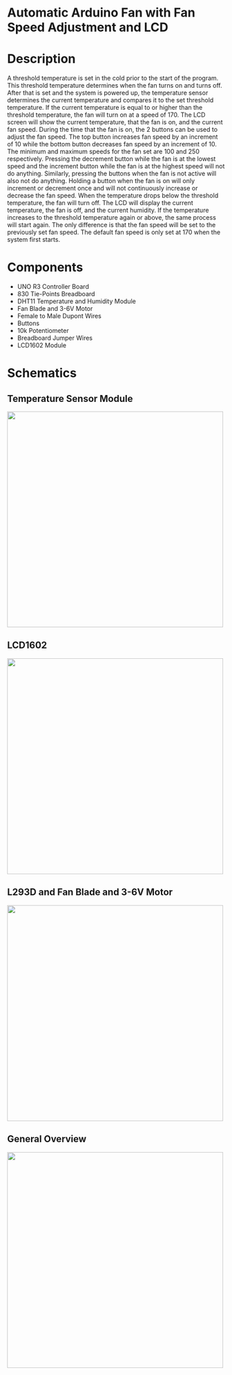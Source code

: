 # Automatic Arduino Fan with Fan Speed Adjustment and LCD
 
# Description
A threshold temperature is set in the cold prior to the start of the program. This threshold temperature determines when the fan turns on and turns off. After that is set and the system is powered up, the temperature sensor determines the current temperature and compares it to the set threshold temperature. If the current temperature is equal to or higher than the threshold temperature, the fan will turn on at a speed of 170. The LCD screen will show the current temperature, that the fan is on, and the current fan speed. During the time that the fan is on, the 2 buttons can be used to adjust the fan speed. The top button increases fan speed by an increment of 10 while the bottom button decreases fan speed by an increment of 10. The minimum and maximum speeds for the fan set are 100 and 250 respectively. Pressing the decrement button while the fan is at the lowest speed and the increment button while the fan is at the highest speed will not do anything. Similarly, pressing the buttons when the fan is not active will also not do anything. Holding a button when the fan is on will only increment or decrement once and will not continuously increase or decrease the fan speed. When the temperature drops below the threshold temperature, the fan will turn off. The LCD will display the current temperature, the fan is off, and the current humidity. If the temperature increases to the threshold temperature again or above, the same process will start again. The only difference is that the fan speed will be set to the previously set fan speed. The default fan speed is only set at 170 when the system first starts.

# Components
- UNO R3 Controller Board
- 830 Tie-Points Breadboard
- DHT11 Temperature and Humidity Module
- Fan Blade and 3-6V Motor
- Female to Male Dupont Wires
- Buttons
- 10k Potentiometer
- Breadboard Jumper Wires
- LCD1602 Module

# Schematics

## Temperature Sensor Module
<img src="https://user-images.githubusercontent.com/81611522/185214815-aa5617b3-6c22-477f-8eb9-570f0d6445f3.png" width="500">

## LCD1602
<img src="https://user-images.githubusercontent.com/81611522/185214833-98cf13b4-10bb-4efb-98ad-6465e6dd37c3.png" width="500">


## L293D and Fan Blade and 3-6V Motor
<img src="https://user-images.githubusercontent.com/81611522/185214781-440791dc-a773-4d86-819f-7179605d1e00.png" width="500">


## General Overview
<img src="https://user-images.githubusercontent.com/81611522/185214807-6283db80-511f-4948-9261-c16456ef4906.png" width="500">

